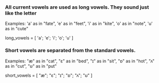 ### All current vowels are used as long vowels. They sound just like the letter

Examples: 'a' as in "fate", 'e' as in "feet", 'i' as in "kite", 'o' as in "note", 'u' as in "cute"

long_vowels = [ 'a'; 'e'; 'i'; 'o'; 'u' ]

### Short vowels are separated from the standard vowels.

Examples: "æ" as in "cat", "ɛ" as in "bed", "ɪ" as in "sit", "ɒ" as in "hot", "ʌ" as in "cut", "ʊ" as in "put"

short_vowels = [ "æ"; "ɛ"; "ɪ"; "ɒ"; "ʌ"; "ʊ" ]
